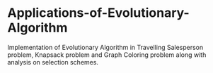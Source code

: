 # Applications-of-Evolutionary-Algorithm
Implementation of Evolutionary Algorithm in Travelling Salesperson problem, Knapsack problem and Graph Coloring problem along with analysis on selection schemes. 
